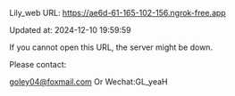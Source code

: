 Lily_web URL: https://ae6d-61-165-102-156.ngrok-free.app

Updated at: 2024-12-10 19:59:59

If you cannot open this URL, the server might be down.

Please contact: 

goley04@foxmail.com Or Wechat:GL_yeaH